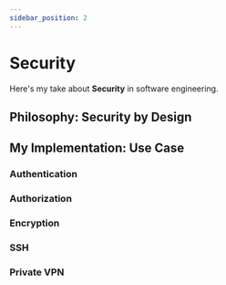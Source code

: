 ```yaml
---
sidebar_position: 2
---
```


# Security

Here's my take about **Security** in software engineering.

## Philosophy: Security by Design

## My Implementation: Use Case

### Authentication

### Authorization

### Encryption

### SSH

### Private VPN